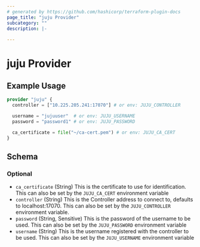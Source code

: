 ```yaml
---
# generated by https://github.com/hashicorp/terraform-plugin-docs
page_title: "juju Provider"
subcategory: ""
description: |-
  
---
```


# juju Provider



## Example Usage

```terraform
provider "juju" {
  controller = ["10.225.205.241:17070"] # or env: JUJU_CONTROLLER

  username = "jujuuser"  # or env: JUJU_USERNAME
  password = "password1" # or env: JUJU_PASSWORD

  ca_certificate = file("~/ca-cert.pem") # or env: JUJU_CA_CERT
}
```

<!-- schema generated by tfplugindocs -->
## Schema

### Optional

- `ca_certificate` (String) This is the certificate to use for identification. This can also be set by the `JUJU_CA_CERT` environment variable
- `controller` (String) This is the Controller address to connect to, defaults to localhost:17070. This can also be set by the `JUJU_CONTROLLER` environment variable.
- `password` (String, Sensitive) This is the password of the username to be used. This can also be set by the `JUJU_PASSWORD` environment variable
- `username` (String) This is the username registered with the controller to be used. This can also be set by the `JUJU_USERNAME` environment variable
